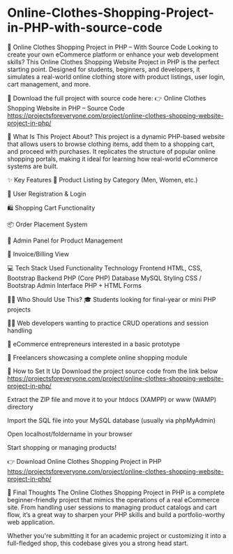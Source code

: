 # Online-Clothes-Shopping-Project-in-PHP-with-source-code
👗 Online Clothes Shopping Project in PHP – With Source Code
Looking to create your own eCommerce platform or enhance your web development skills? This Online Clothes Shopping Website Project in PHP is the perfect starting point. Designed for students, beginners, and developers, it simulates a real-world online clothing store with product listings, user login, cart management, and more.

🔗 Download the full project with source code here:
👉 Online Clothes Shopping Website in PHP – Source Code https://projectsforeveryone.com/project/online-clothes-shopping-website-project-in-php/

🛒 What Is This Project About?
This project is a dynamic PHP-based website that allows users to browse clothing items, add them to a shopping cart, and proceed with purchases. It replicates the structure of popular online shopping portals, making it ideal for learning how real-world eCommerce systems are built.

✨ Key Features
👕 Product Listing by Category (Men, Women, etc.)

👤 User Registration & Login

🛍️ Shopping Cart Functionality

📦 Order Placement System

🔐 Admin Panel for Product Management

🧾 Invoice/Billing View

💻 Tech Stack Used
Functionality	Technology
Frontend	HTML, CSS, Bootstrap
Backend	PHP (Core PHP)
Database	MySQL
Styling	CSS / Bootstrap
Admin Interface	PHP + HTML Forms

🧑‍💻 Who Should Use This?
🎓 Students looking for final-year or mini PHP projects

👨‍💻 Web developers wanting to practice CRUD operations and session handling

🛒 eCommerce entrepreneurs interested in a basic prototype

💼 Freelancers showcasing a complete online shopping module

🚀 How to Set It Up
Download the project source code from the link below 
https://projectsforeveryone.com/project/online-clothes-shopping-website-project-in-php/

Extract the ZIP file and move it to your htdocs (XAMPP) or www (WAMP) directory

Import the SQL file into your MySQL database (usually via phpMyAdmin)

Open localhost/foldername in your browser

Start shopping or managing products!

👉 Download Online Clothes Shopping Project in PHP
https://projectsforeveryone.com/project/online-clothes-shopping-website-project-in-php/

📌 Final Thoughts
The Online Clothes Shopping Project in PHP is a complete beginner-friendly project that mimics the operations of a real eCommerce site. From handling user sessions to managing product catalogs and cart flow, it’s a great way to sharpen your PHP skills and build a portfolio-worthy web application.

Whether you're submitting it for an academic project or customizing it into a full-fledged shop, this codebase gives you a strong head start.

